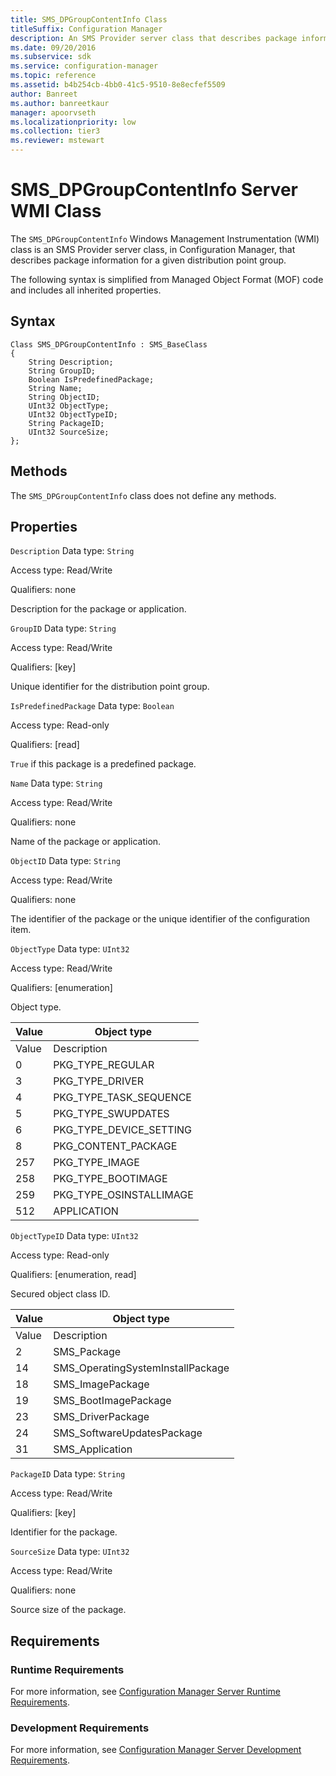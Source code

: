 ```yaml
---
title: SMS_DPGroupContentInfo Class
titleSuffix: Configuration Manager
description: An SMS Provider server class that describes package information for a given distribution point group.
ms.date: 09/20/2016
ms.subservice: sdk
ms.service: configuration-manager
ms.topic: reference
ms.assetid: b4b254cb-4bb0-41c5-9510-8e8ecfef5509
author: Banreet
ms.author: banreetkaur
manager: apoorvseth
ms.localizationpriority: low
ms.collection: tier3
ms.reviewer: mstewart
---
```


# SMS_DPGroupContentInfo Server WMI Class
The `SMS_DPGroupContentInfo` Windows Management Instrumentation (WMI) class is an SMS Provider server class, in Configuration Manager, that describes package information for a given distribution point group.

 The following syntax is simplified from Managed Object Format (MOF) code and includes all inherited properties.

## Syntax

```
Class SMS_DPGroupContentInfo : SMS_BaseClass
{
    String Description;
    String GroupID;
    Boolean IsPredefinedPackage;
    String Name;
    String ObjectID;
    UInt32 ObjectType;
    UInt32 ObjectTypeID;
    String PackageID;
    UInt32 SourceSize;
};
```

## Methods
 The `SMS_DPGroupContentInfo` class does not define any methods.

## Properties
 `Description`
 Data type: `String`

 Access type: Read/Write

 Qualifiers: none

 Description for the package or application.

 `GroupID`
 Data type: `String`

 Access type: Read/Write

 Qualifiers: [key]

 Unique identifier for the distribution point group.

 `IsPredefinedPackage`
 Data type: `Boolean`

 Access type: Read-only

 Qualifiers: [read]

 `True` if this package is a predefined package.

 `Name`
 Data type: `String`

 Access type: Read/Write

 Qualifiers: none

 Name of the package or application.

 `ObjectID`
 Data type: `String`

 Access type: Read/Write

 Qualifiers: none

 The identifier of the package or the unique identifier of the configuration item.

 `ObjectType`
 Data type: `UInt32`

 Access type: Read/Write

 Qualifiers: [enumeration]

 Object type.

|Value|Object type|
|-|-|
|Value|Description|
|0|PKG_TYPE_REGULAR|
|3|PKG_TYPE_DRIVER|
|4|PKG_TYPE_TASK_SEQUENCE|
|5|PKG_TYPE_SWUPDATES|
|6|PKG_TYPE_DEVICE_SETTING|
|8|PKG_CONTENT_PACKAGE|
|257|PKG_TYPE_IMAGE|
|258|PKG_TYPE_BOOTIMAGE|
|259|PKG_TYPE_OSINSTALLIMAGE|
|512|APPLICATION|

 `ObjectTypeID`
 Data type: `UInt32`

 Access type: Read-only

 Qualifiers: [enumeration, read]

 Secured object class ID.

|Value|Object type|
|-|-|
|Value|Description|
|2|SMS_Package|
|14|SMS_OperatingSystemInstallPackage|
|18|SMS_ImagePackage|
|19|SMS_BootImagePackage|
|23|SMS_DriverPackage|
|24|SMS_SoftwareUpdatesPackage|
|31|SMS_Application|

 `PackageID`
 Data type: `String`

 Access type: Read/Write

 Qualifiers: [key]

 Identifier for the package.

 `SourceSize`
 Data type: `UInt32`

 Access type: Read/Write

 Qualifiers: none

 Source size of the package.

## Requirements

### Runtime Requirements
 For more information, see [Configuration Manager Server Runtime Requirements](../../../../../develop/core/reqs/server-runtime-requirements.md).

### Development Requirements
 For more information, see [Configuration Manager Server Development Requirements](../../../../../develop/core/reqs/server-development-requirements.md).
